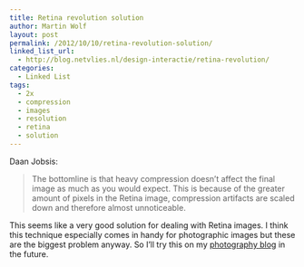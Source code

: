 ```yaml
---
title: Retina revolution solution
author: Martin Wolf
layout: post
permalink: /2012/10/10/retina-revolution-solution/
linked_list_url:
  - http://blog.netvlies.nl/design-interactie/retina-revolution/
categories:
  - Linked List
tags:
  - 2x
  - compression
  - images
  - resolution
  - retina
  - solution
---
```

<p class="linked-list-quote-author">
  Daan Jobsis:
</p>

> The bottomline is that heavy compression doesn’t affect the final image as much as you would expect. This is because of the greater amount of pixels in the Retina image, compression artifacts are scaled down and therefore almost unnoticeable.

This seems like a very good solution for dealing with Retina images. I think this technique especially comes in handy for photographic images but these are the biggest problem anyway. So I&#8217;ll try this on my [photography blog][1] in the future.

 [1]: http://visuellegedanken.de